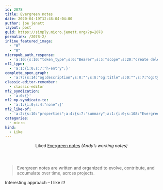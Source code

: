```yaml
---
id: 2078
title: Evergreen notes
date: 2020-04-19T12:48:04-04:00
author: joe jenett
layout: post
guid: https://simply.micro.jenett.org/?p=2078
permalink: /2078-2/
inline_featured_image:
  - "0"
  - "0"
micropub_auth_response:
  - 'a:10:{s:10:"token_type";s:6:"Bearer";s:5:"scope";s:20:"create delete update";s:2:"me";s:32:"https://simply.micro.jenett.org/";s:9:"issued_by";s:59:"https://simply.micro.jenett.org/wp-json/indieauth/1.0/token";s:9:"client_id";s:20:"https://omnibear.com";s:11:"client_name";s:8:"Omnibear";s:11:"client_icon";s:29:"https://omnibear.com/logo.svg";s:9:"issued_at";i:1587229332;s:4:"user";i:1;s:13:"last_accessed";i:1587314506;}'
mf2_type:
  - 'a:1:{i:0;s:7:"h-entry";}'
complete_open_graph:
  - 'a:7:{s:14:"og:description";s:0:"";s:8:"og:title";s:0:"";s:7:"og:type";s:0:"";s:12:"twitter:card";s:7:"summary";s:15:"twitter:creator";s:0:"";s:19:"twitter:description";s:0:"";s:8:"og:image";s:0:"";}'
classic-editor-remember:
  - classic-editor
mf2_syndication:
  - 'a:0:{}'
mf2_mp-syndicate-to:
  - 'a:1:{i:0;s:4:"none";}'
mf2_like-of:
  - 'a:2:{s:10:"properties";a:4:{s:7:"summary";a:1:{i:0;s:108:"Evergreen notes are written and organized to evolve, contribute, and accumulate over time, across projects. ";}s:4:"name";a:1:{i:0;s:15:"Evergreen notes";}s:3:"url";a:1:{i:0;s:69:"https://notes.andymatuschak.org/z4SDCZQeRo4xFEQ8H4qrSqd68ucpgE6LU155C";}s:11:"publication";a:1:{i:0;s:21:"Andyʼs working notes";}}s:4:"type";s:4:"cite";}'
categories:
  - micro
kind:
  - Like
---
```

<div class="entry-reaction"><section class="response u-like-of h-cite"><header><span class="kind-display-text">Liked</span> <a href="https://notes.andymatuschak.org/z4SDCZQeRo4xFEQ8H4qrSqd68ucpgE6LU155C" class="p-name u-url">Evergreen notes</a> <em>(<span class="p-publication">Andyʼs working notes</span>)</em></header>
<blockquote class="e-summary">Evergreen notes are written and organized to evolve, contribute, and accumulate over time, across projects. </blockquote></section></div>
<div class="entry-content e-content" itemprop="description articleBody">
<p>Interesting approach – I like it!</p></div>